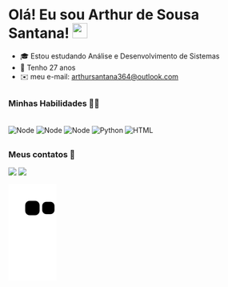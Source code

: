 # Olá! Eu sou Arthur de Sousa Santana! <img src="https://raw.githubusercontent.com/MartinHeinz/MartinHeinz/master/wave.gif" width="30px" height="30px">

- 🎓 Estou estudando Análise e Desenvolvimento de Sistemas
- :tada: Tenho 27 anos
- ✉️ meu e-mail: arthursantana364@outlook.com
  
##
  
### Minhas Habilidades :technologist:

<div style="display: inline_block"><br>
  <img align="center" alt="Node" src="https://img.shields.io/badge/HTML5-E34F26?style=for-the-badge&logo=html5&logoColor=white"/>
  <img align="center" alt="Node" src="https://img.shields.io/badge/CSS3-1572B6?style=for-the-badge&logo=css3&logoColor=white"/>
  <img align="center" alt="Node" src="https://img.shields.io/badge/Java-ED8B00?style=for-the-badge&logo=java&logoColor=white"/>
  <img align="center" alt="Python" src="https://img.shields.io/badge/Python-14354C?style=for-the-badge&logo=python&logoColor=white"/> 
  <img align="center" alt="HTML" src="https://img.shields.io/badge/Amazon_AWS-232F3E?style=for-the-badge&logo=amazon-aws&logoColor=white"/> 
</div>
  
##
  
### Meus contatos 📱
  
<div> 
  <a href = "mailto:cvinicius32@hotmail.com"><img src="https://img.shields.io/badge/-Gmail-%23333?style=for-the-badge&logo=gmail&logoColor=white" target="_blank"></a>
  <a href="https://www.linkedin.com/in/carlosvini/" target="_blank"><img src="https://img.shields.io/badge/-LinkedIn-%230077B5?style=for-the-badge&logo=linkedin&logoColor=white" target="_blank"></a> 
 
</div>

  ![Snake animation](https://github.com/carlosvinicius-ai/carlosvinicius-ai/blob/output/github-contribution-grid-snake.svg)
